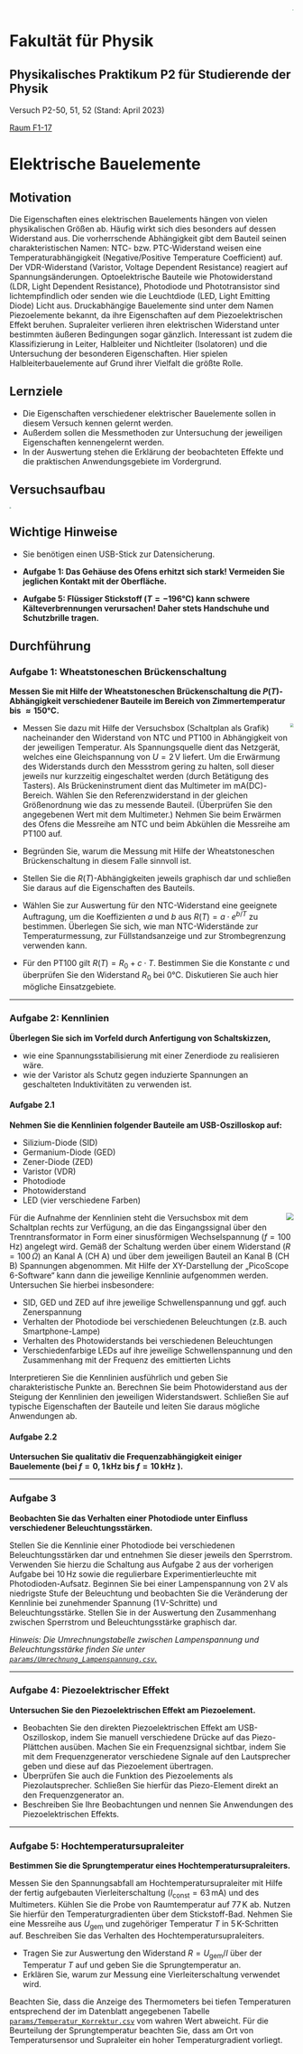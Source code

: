 <img src="./figures/Logo_KIT.svg" style="zoom:15%;float:right;" />

# Fakultät für Physik

## Physikalisches Praktikum P2 für Studierende der Physik

Versuch P2-50, 51, 52 (Stand: April 2023)

[Raum F1-17](http://www-ekp.physik.uni-karlsruhe.de/~simonis/praktikum/layoutobjekte/Lageplan_P1.png)

# Elektrische Bauelemente

## Motivation

Die Eigenschaften eines elektrischen Bauelements hängen von vielen physikalischen Größen ab. Häufig wirkt sich dies besonders auf dessen Widerstand aus. Die vorherrschende Abhängigkeit gibt dem Bauteil seinen charakteristischen Namen: NTC- bzw. PTC-Widerstand weisen eine Temperaturabhängigkeit (Negative/Positive Temperature Coefficient) auf. Der VDR-Widerstand (Varistor, Voltage Dependent Resistance) reagiert auf Spannungsänderungen. Optoelektrische Bauteile wie Photowiderstand (LDR, Light Dependent Resistance), Photodiode und Phototransistor sind lichtempfindlich oder senden wie die Leuchtdiode (LED, Light Emitting Diode) Licht aus. Druckabhängige Bauelemente sind unter dem Namen Piezoelemente bekannt, da ihre Eigenschaften auf dem Piezoelektrischen Effekt beruhen. Supraleiter verlieren ihren elektrischen Widerstand unter bestimmten äußeren Bedingungen sogar gänzlich. Interessant ist zudem die Klassifizierung in Leiter, Halbleiter und Nichtleiter (Isolatoren) und die Untersuchung der besonderen Eigenschaften. Hier spielen Halbleiterbauelemente auf Grund ihrer Vielfalt die größte Rolle.

## Lernziele

- Die Eigenschaften verschiedener elektrischer Bauelemente sollen in diesem Versuch kennen gelernt werden.
- Außerdem sollen die Messmethoden zur Untersuchung der jeweiligen Eigenschaften kennengelernt werden.
- In der Auswertung stehen die Erklärung der beobachteten Effekte und die praktischen Anwendungsgebiete im Vordergrund.

## Versuchsaufbau

<img src="./figures/Versuchsaufbau.jpg" style="zoom:20%;" />

## Wichtige Hinweise

- Sie benötigen einen USB-Stick zur Datensicherung.

- **Aufgabe 1: Das Gehäuse des Ofens erhitzt sich stark! Vermeiden Sie jeglichen Kontakt mit der Oberfläche.**

- **Aufgabe 5: Flüssiger Stickstoff ($T=-196°\mathrm{C}$) kann schwere Kälteverbrennungen verursachen! Daher stets Handschuhe und Schutzbrille tragen.**

## Durchführung

### Aufgabe 1: Wheatstoneschen Brückenschaltung

**Messen Sie mit Hilfe der Wheatstoneschen Brückenschaltung die $P(T)$-Abhängigkeit verschiedener Bauteile im Bereich von Zimmertemperatur bis $\approx 150°\mathrm{C}$.**

<img src="./figures/Wheatstonesche_Brueckenschaltung.png" style="zoom:40%;float:right;" />

- Messen Sie dazu mit Hilfe der Versuchsbox (Schaltplan als Grafik) nacheinander den Widerstand von NTC und PT100 in Abhängigkeit von der jeweiligen Temperatur. Als Spannungsquelle dient das Netzgerät, welches eine Gleichspannung von $U=2\,\mathrm{V}$ liefert. Um die Erwärmung des Widerstands durch den Messstrom gering zu halten, soll dieser jeweils nur kurzzeitig eingeschaltet werden (durch Betätigung des Tasters). Als Brückeninstrument dient das Multimeter im mA(DC)-Bereich. Wählen Sie den Referenzwiderstand in der gleichen Größenordnung wie das zu messende Bauteil. (Überprüfen Sie den angegebenen Wert mit dem Multimeter.) Nehmen Sie beim Erwärmen des Ofens die Messreihe am NTC und beim Abkühlen die Messreihe am PT100 auf.

- Begründen Sie, warum die Messung mit Hilfe der Wheatstoneschen Brückenschaltung in diesem Falle sinnvoll ist.

- Stellen Sie die $R(T)$-Abhängigkeiten jeweils graphisch dar und schließen Sie daraus auf die Eigenschaften des Bauteils.

- Wählen Sie zur Auswertung für den NTC-Widerstand eine geeignete Auftragung, um die Koeffizienten $a$ und $b$ aus $R(T) = a \cdot e^{b/T}$ zu bestimmen. Überlegen Sie sich, wie man NTC-Widerstände zur Temperaturmessung, zur Füllstandsanzeige und zur Strombegrenzung verwenden kann.

- Für den PT100 gilt $R(T) = R_0 + c \cdot T$. Bestimmen Sie die Konstante $c$ und überprüfen Sie den Widerstand $R_0$ bei $0°\mathrm{C}$. Diskutieren Sie auch hier mögliche Einsatzgebiete.

---

### Aufgabe 2: Kennlinien

**Überlegen Sie sich im Vorfeld durch Anfertigung von Schaltskizzen,**

- wie eine Spannungsstabilisierung mit einer Zenerdiode zu realisieren wäre.
- wie der Varistor als Schutz gegen induzierte Spannungen an geschalteten Induktivitäten zu verwenden ist.
  
#### Aufgabe 2.1

**Nehmen Sie die Kennlinien folgender Bauteile am USB-Oszilloskop auf:**

- Silizium-Diode (SID)
- Germanium-Diode (GED)
- Zener-Diode (ZED)
- Varistor (VDR)
- Photodiode
- Photowiderstand
- LED (vier verschiedene Farben)

<img src="./figures/Kennlinienaufnahme.jpg" style="zoom:80%;float:right;" />

Für die Aufnahme der Kennlinien steht die Versuchsbox mit dem Schaltplan rechts zur Verfügung, an die das Eingangssignal über den Trenntransformator in Form einer sinusförmigen Wechselspannung ($f=100\,\mathrm{Hz}$) angelegt wird. Gemäß der Schaltung werden über einem Widerstand ($R=100\,Ω$) an Kanal A (CH A) und über dem jeweiligen Bauteil an Kanal B (CH B) Spannungen abgenommen. Mit Hilfe der XY-Darstellung der „PicoScope 6-Software“ kann dann die jeweilige Kennlinie aufgenommen werden.
Untersuchen Sie hierbei insbesondere:

- SID, GED und ZED auf ihre jeweilige Schwellenspannung und ggf. auch Zenerspannung
- Verhalten der Photodiode bei verschiedenen Beleuchtungen (z.B. auch Smartphone-Lampe)
- Verhalten des Photowiderstands bei verschiedenen Beleuchtungen
- Verschiedenfarbige LEDs auf ihre jeweilige Schwellenspannung und den Zusammenhang mit der Frequenz des emittierten Lichts

Interpretieren Sie die Kennlinien ausführlich und geben Sie charakteristische Punkte an. Berechnen Sie beim Photowiderstand aus der Steigung der Kennlinien den jeweiligen Widerstandswert. Schließen Sie auf typische Eigenschaften der Bauteile und leiten Sie daraus mögliche Anwendungen ab.

#### Aufgabe 2.2

**Untersuchen Sie qualitativ die Frequenzabhängigkeit einiger Bauelemente (bei $f=0,1\,\mathrm{kHz}$ bis $f=10\,\mathrm{kHz}$ ).**

---

### Aufgabe 3

**Beobachten Sie das Verhalten einer Photodiode unter Einfluss verschiedener Beleuchtungsstärken.**

Stellen Sie die Kennlinie einer Photodiode bei verschiedenen Beleuchtungsstärken dar und entnehmen Sie dieser jeweils den Sperrstrom. Verwenden Sie hierzu die Schaltung aus Aufgabe 2 aus der vorherigen Aufgabe bei $10\,\mathrm{Hz}$ sowie die regulierbare Experimentierleuchte mit Photodioden-Aufsatz. Beginnen Sie bei einer Lampenspannung von $2\,\mathrm{V}$ als niedrigste Stufe der Beleuchtung und beobachten Sie die Veränderung der Kennlinie bei zunehmender Spannung ($1\,\mathrm{V}$-Schritte) und Beleuchtungsstärke. Stellen Sie in der Auswertung den Zusammenhang zwischen Sperrstrom und Beleuchtungsstärke graphisch dar.

*Hinweis: Die Umrechnungstabelle zwischen Lampenspannung und Beleuchtungsstärke finden Sie unter [`params/Umrechnung_Lampenspannung.csv`.](https://git.scc.kit.edu/etp-lehre/p2-for-students/-/blob/main/Elektrische_Bauelemente/params/Umrechnung_Lampenspannung.csv)*

---

### Aufgabe 4: Piezoelektrischer Effekt

**Untersuchen Sie den Piezoelektrischen Effekt am Piezoelement.**

- Beobachten Sie den direkten Piezoelektrischen Effekt am USB-Oszilloskop, indem Sie manuell verschiedene Drücke auf das Piezo-Plättchen ausüben. Machen Sie ein Frequenzsignal sichtbar, indem Sie mit dem Frequenzgenerator verschiedene Signale auf den Lautsprecher geben und diese auf das Piezoelement übertragen.
- Überprüfen Sie auch die Funktion des Piezoelements als Piezolautsprecher. Schließen Sie hierfür das Piezo-Element direkt an den Frequenzgenerator an.
- Beschreiben Sie Ihre Beobachtungen und nennen Sie Anwendungen des Piezoelektrischen Effekts.

---

### Aufgabe 5: Hochtemperatursupraleiter

**Bestimmen Sie die Sprungtemperatur eines  Hochtemperatursupraleiters.**

Messen Sie den Spannungsabfall am Hochtemperatursupraleiter mit Hilfe der fertig aufgebauten Vierleiterschaltung ($I_\mathrm{const}=63\,\mathrm{mA}$) und des Multimeters. Kühlen Sie die Probe von Raumtemperatur auf $77\,\mathrm{K}$ ab. Nutzen Sie hierfür den Temperaturgradienten über dem Stickstoff-Bad. Nehmen Sie eine Messreihe aus $U_\mathrm{gem}$ und zugehöriger Temperatur $T$ in $5\,\mathrm{K}$-Schritten auf. Beschreiben Sie das Verhalten des Hochtemperatursupraleiters.

- Tragen Sie zur Auswertung den Widerstand $R=U_\mathrm{gem}/I$ über der Temperatur $T$ auf und geben Sie die Sprungtemperatur an.
- Erklären Sie, warum zur Messung eine Vierleiterschaltung verwendet wird.

Beachten Sie, dass die Anzeige des Thermometers bei tiefen Temperaturen entsprechend der im Datenblatt angegebenen Tabelle [`params/Temperatur_Korrektur.csv`](https://git.scc.kit.edu/etp-lehre/p2-for-students/-/blob/main/Elektrische_Bauelemente/params/Temperatur_Korrektur.csv) vom wahren Wert abweicht. Für die Beurteilung der Sprungtemperatur beachten Sie, dass am Ort von Temperatursensor und Supraleiter ein hoher Temperaturgradient vorliegt.
